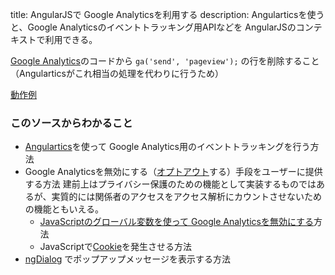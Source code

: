title: AngularJSで Google Analyticsを利用する
description: Angularticsを使うと、Google Analyticsのイベントトラッキング用APIなどを AngularJSのコンテキストで利用できる。

[Google Analytics](http://ja.wikipedia.org/wiki/Google_Analytics)のコードから ```ga('send', 'pageview');``` の行を削除すること（Angularticsがこれ相当の処理を代わりに行うため）

[動作例](${contextRoot}/analytics.html)

### このソースからわかること

- [Angulartics](http://luisfarzati.github.io/angulartics/)を使って Google Analytics用のイベントトラッキングを行う方法
- Google Analyticsを無効にする（[オプトアウト](http://ja.wikipedia.org/wiki/オプトアウト)する）手段をユーザーに提供する方法
  建前上はプライバシー保護のための機能として実装するものではあるが、実質的には関係者のアクセスをアクセス解析にカウントさせないための機能ともいえる。
    - [JavaScriptのグローバル変数を使って Google Analyticsを無効にする](https://developers.google.com/analytics/devguides/collection/gajs/#disable)方法
    - JavaScriptで[Cookie](http://ja.wikipedia.org/wiki/HTTP_cookie)を発生させる方法
- [ngDialog](http://likeastore.github.io/ngDialog/) でポップアップメッセージを表示する方法
